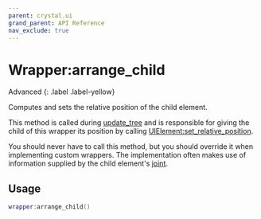 ```yaml
---
parent: crystal.ui
grand_parent: API Reference
nav_exclude: true
---
```


# Wrapper:arrange_child

Advanced
{: .label .label-yellow}

Computes and sets the relative position of the child element.

This method is called during [update_tree](ui_element_update_tree) and is responsible for giving the child of this wrapper its position by calling [UIElement:set_relative_position](ui_element_set_relative_position).

You should never have to call this method, but you should override it when implementing custom wrappers. The implementation often makes use of information supplied by the child element's [joint](joint).

## Usage

```lua
wrapper:arrange_child()
```
